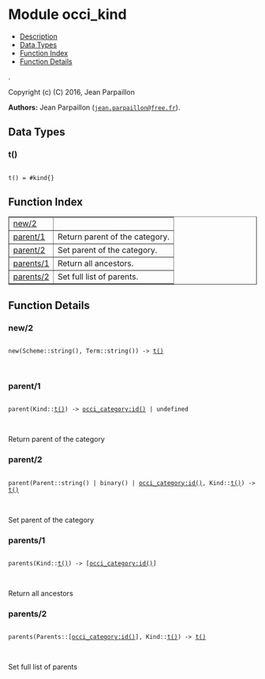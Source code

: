 

# Module occi_kind #
* [Description](#description)
* [Data Types](#types)
* [Function Index](#index)
* [Function Details](#functions)

.

Copyright (c) (C) 2016, Jean Parpaillon

__Authors:__ Jean Parpaillon ([`jean.parpaillon@free.fr`](mailto:jean.parpaillon@free.fr)).

<a name="types"></a>

## Data Types ##




### <a name="type-t">t()</a> ###


<pre><code>
t() = #kind{}
</code></pre>

<a name="index"></a>

## Function Index ##


<table width="100%" border="1" cellspacing="0" cellpadding="2" summary="function index"><tr><td valign="top"><a href="#new-2">new/2</a></td><td></td></tr><tr><td valign="top"><a href="#parent-1">parent/1</a></td><td>Return parent of the category.</td></tr><tr><td valign="top"><a href="#parent-2">parent/2</a></td><td>Set parent of the category.</td></tr><tr><td valign="top"><a href="#parents-1">parents/1</a></td><td>Return all ancestors.</td></tr><tr><td valign="top"><a href="#parents-2">parents/2</a></td><td>Set full list of parents.</td></tr></table>


<a name="functions"></a>

## Function Details ##

<a name="new-2"></a>

### new/2 ###

<pre><code>
new(Scheme::string(), Term::string()) -&gt; <a href="#type-t">t()</a>
</code></pre>
<br />

<a name="parent-1"></a>

### parent/1 ###

<pre><code>
parent(Kind::<a href="#type-t">t()</a>) -&gt; <a href="occi_category.md#type-id">occi_category:id()</a> | undefined
</code></pre>
<br />

Return parent of the category

<a name="parent-2"></a>

### parent/2 ###

<pre><code>
parent(Parent::string() | binary() | <a href="occi_category.md#type-id">occi_category:id()</a>, Kind::<a href="#type-t">t()</a>) -&gt; <a href="#type-t">t()</a>
</code></pre>
<br />

Set parent of the category

<a name="parents-1"></a>

### parents/1 ###

<pre><code>
parents(Kind::<a href="#type-t">t()</a>) -&gt; [<a href="occi_category.md#type-id">occi_category:id()</a>]
</code></pre>
<br />

Return all ancestors

<a name="parents-2"></a>

### parents/2 ###

<pre><code>
parents(Parents::[<a href="occi_category.md#type-id">occi_category:id()</a>], Kind::<a href="#type-t">t()</a>) -&gt; <a href="#type-t">t()</a>
</code></pre>
<br />

Set full list of parents

